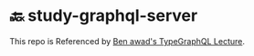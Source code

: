 # 🔙 study-graphql-server

This repo is Referenced by [Ben awad's TypeGraphQL Lecture](https://github.com/benawad/type-graphql-series/tree/master).